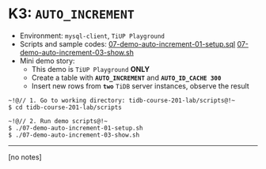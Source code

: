 # K3: `AUTO_INCREMENT`
+ Environment: `mysql-client`, `TiUP Playground`
+ Scripts and sample codes:
[07-demo-auto-increment-01-setup.sql](https://github.com/pingcap/tidb-course-201-lab/blob/master/scripts/07-demo-auto-increment-01-setup.sql)
[07-demo-auto-increment-03-show.sh](https://github.com/pingcap/tidb-course-201-lab/blob/master/scripts/07-demo-auto-increment-03-show.sh)
+ Mini demo story:
  + This demo is `TiUP Playground` **ONLY**
  + Create a table with **`AUTO_INCREMENT`** and **`AUTO_ID_CACHE 300`**
  + Insert new rows from **`two`** `TiDB` server instances, observe the result
```
~!@// 1. Go to working directory: tidb-course-201-lab/scripts@!~
$ cd tidb-course-201-lab/scripts

~!@// 2. Run demo scripts@!~
$ ./07-demo-auto-increment-01-setup.sh
$ ./07-demo-auto-increment-03-show.sh
```
------------------------------------------------------------------------------
[no notes]